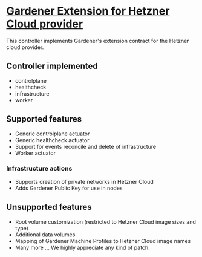 # [Gardener Extension for Hetzner Cloud provider](https://gardener.cloud)

This controller implements Gardener's extension contract for the Hetzner cloud provider.

## Controller implemented

- controlplane
- healthcheck
- infrastructure
- worker

## Supported features

- Generic controlplane actuator
- Generic healthcheck actuator
- Support for events reconcile and delete of infrastructure
- Worker actuator

### Infrastructure actions

- Supports creation of private networks in Hetzner Cloud
- Adds Gardener Public Key for use in nodes

## Unsupported features

- Root volume customization (restricted to Hetzner Cloud image sizes and type)
- Additional data volumes
- Mapping of Gardener Machine Profiles to Hetzner Cloud image names
- Many more ... We highly appreciate any kind of patch.
